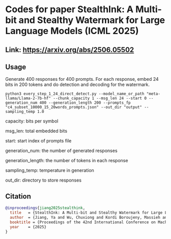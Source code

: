 # Codes for paper StealthInk: A Multi-bit and Stealthy Watermark for Large Language Models (ICML 2025)

## Link: https://arxiv.org/abs/2506.05502

## Usage

Generate 400 responses for 400 prompts. For each response, embed 24 bits in 200 tokens and do detection and decoding for the watermark.

```python3 every_step_1_24_direct_detect.py --model_name_or_path "meta-llama/Llama-2-7b-hf" --chunk_capacity 1 --msg_len 24 --start 0 --generation_num 400 --generation_length 200 --prompts_fp "c4_subset_10000_15_20words_prompts.json" --out_dir "output" --sampling_temp 1.0 ```

capacity: bits per symbol

msg_len: total embedded bits

start: start index of prompts file

generation_num: the number of generated responses

generation_length: the number of tokens in each response

sampling_temp: temperature in generation

out_dir: directory to store responses

## Citation
```bibtex
@inproceedings{jiang2025stealthink,
  title   = {StealthInk: A Multi-bit and Stealthy Watermark for Large Language Models},
  author  = {Jiang, Ya and Wu, Chuxiong and Kordi Boroujeny, Massieh and Mark, Brian and Zeng, Kai},
  booktitle = {Proceedings of the 42nd International Conference on Machine Learning},
  year    = {2025}
}
